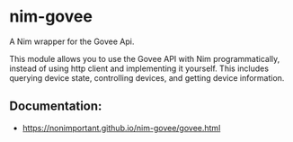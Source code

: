 # nim-govee
A Nim wrapper for the Govee Api.

This module allows you to use the Govee API with Nim programmatically, instead of using http client and implementing it yourself. This includes querying device state, controlling devices, and getting device information.

## Documentation: 
  - https://nonimportant.github.io/nim-govee/govee.html
